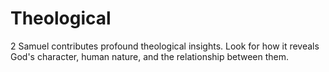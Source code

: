 # Theological

2 Samuel contributes profound theological insights. Look for how it reveals God's character, human nature, and the relationship between them.

